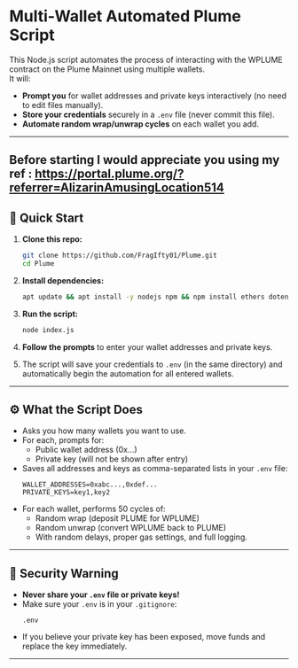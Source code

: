# Multi-Wallet Automated Plume Script

This Node.js script automates the process of interacting with the WPLUME contract on the Plume Mainnet using multiple wallets.  
It will:

- **Prompt you** for wallet addresses and private keys interactively (no need to edit files manually).
- **Store your credentials** securely in a `.env` file (never commit this file).
- **Automate random wrap/unwrap cycles** on each wallet you add.

---

## Before starting I would appreciate you using my ref : https://portal.plume.org/?referrer=AlizarinAmusingLocation514

## 🚀 Quick Start

1. **Clone this repo:**

    ```bash
    git clone https://github.com/FragIfty01/Plume.git
    cd Plume
    ```
2. **Install dependencies:**

   ```bash
   apt update && apt install -y nodejs npm && npm install ethers dotenv prompt-sync crypto-random-string
   ```

3. **Run the script:**

    ```bash
    node index.js
    ```

4. **Follow the prompts** to enter your wallet addresses and private keys.

5. The script will save your credentials to `.env` (in the same directory) and automatically begin the automation for all entered wallets.

---

## ⚙️ What the Script Does

- Asks you how many wallets you want to use.
- For each, prompts for:
    - Public wallet address (0x...)
    - Private key (will not be shown after entry)
- Saves all addresses and keys as comma-separated lists in your `.env` file:
    ```
    WALLET_ADDRESSES=0xabc...,0xdef...
    PRIVATE_KEYS=key1,key2
    ```
- For each wallet, performs 50 cycles of:
    - Random wrap (deposit PLUME for WPLUME)
    - Random unwrap (convert WPLUME back to PLUME)
    - With random delays, proper gas settings, and full logging.

---

## 🔐 Security Warning

- **Never share your `.env` file or private keys!**
- Make sure your `.env` is in your `.gitignore`:
    ```
    .env
    ```
- If you believe your private key has been exposed, move funds and replace the key immediately.

---


